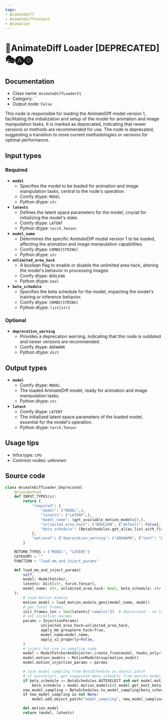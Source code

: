 ```yaml
---
tags:
- AnimateDiff
- AnimateDiffContext
- Animation
---
```


# 🚫AnimateDiff Loader [DEPRECATED] 🎭🅐🅓
## Documentation
- Class name: `AnimateDiffLoaderV1`
- Category: ``
- Output node: `False`

This node is responsible for loading the AnimateDiff model version 1, facilitating the initialization and setup of the model for animation and image manipulation tasks. It is marked as deprecated, indicating that newer versions or methods are recommended for use. The node is deprecated, suggesting a transition to more current methodologies or versions for optimal performance.
## Input types
### Required
- **`model`**
    - Specifies the model to be loaded for animation and image manipulation tasks, central to the node's operation.
    - Comfy dtype: `MODEL`
    - Python dtype: `str`
- **`latents`**
    - Defines the latent space parameters for the model, crucial for initializing the model's state.
    - Comfy dtype: `LATENT`
    - Python dtype: `torch.Tensor`
- **`model_name`**
    - Determines the specific AnimateDiff model version 1 to be loaded, affecting the animation and image manipulation capabilities.
    - Comfy dtype: `COMBO[STRING]`
    - Python dtype: `str`
- **`unlimited_area_hack`**
    - A boolean flag to enable or disable the unlimited area hack, altering the model's behavior in processing images.
    - Comfy dtype: `BOOLEAN`
    - Python dtype: `bool`
- **`beta_schedule`**
    - Specifies the beta schedule for the model, impacting the model's training or inference behavior.
    - Comfy dtype: `COMBO[STRING]`
    - Python dtype: `list[str]`
### Optional
- **`deprecation_warning`**
    - Provides a deprecation warning, indicating that this node is outdated and newer versions are recommended.
    - Comfy dtype: `ADEWARN`
    - Python dtype: `dict`
## Output types
- **`model`**
    - Comfy dtype: `MODEL`
    - The loaded AnimateDiff model, ready for animation and image manipulation tasks.
    - Python dtype: `str`
- **`latent`**
    - Comfy dtype: `LATENT`
    - The initialized latent space parameters of the loaded model, essential for the model's operation.
    - Python dtype: `torch.Tensor`
## Usage tips
- Infra type: `CPU`
- Common nodes: unknown


## Source code
```python
class AnimateDiffLoader_Deprecated:
    @classmethod
    def INPUT_TYPES(s):
        return {
            "required": {
                "model": ("MODEL",),
                "latents": ("LATENT",),
                "model_name": (get_available_motion_models(),),
                "unlimited_area_hack": ("BOOLEAN", {"default": False},),
                "beta_schedule": (BetaSchedules.get_alias_list_with_first_element(BetaSchedules.SQRT_LINEAR),),
            },
            "optional": {"deprecation_warning": ("ADEWARN", {"text": "Deprecated"})},
        }

    RETURN_TYPES = ("MODEL", "LATENT")
    CATEGORY = ""
    FUNCTION = "load_mm_and_inject_params"

    def load_mm_and_inject_params(
        self,
        model: ModelPatcher,
        latents: Dict[str, torch.Tensor],
        model_name: str, unlimited_area_hack: bool, beta_schedule: str,
    ):
        # load motion module
        motion_model = load_motion_module_gen1(model_name, model)
        # get total frames
        init_frames_len = len(latents["samples"])  # deprecated - no longer used for anything lol
        # set injection params
        params = InjectionParams(
                unlimited_area_hack=unlimited_area_hack,
                apply_mm_groupnorm_hack=True,
                model_name=model_name,
                apply_v2_properly=False,
        )
        # inject for use in sampling code
        model = ModelPatcherAndInjector.create_from(model, hooks_only=True)
        model.motion_models = MotionModelGroup(motion_model)
        model.motion_injection_params = params

        # save model sampling from BetaSchedule as object patch
        # if autoselect, get suggested beta_schedule from motion model
        if beta_schedule == BetaSchedules.AUTOSELECT and not model.motion_models.is_empty():
            beta_schedule = model.motion_models[0].model.get_best_beta_schedule(log=True)
        new_model_sampling = BetaSchedules.to_model_sampling(beta_schedule, model)
        if new_model_sampling is not None:
            model.add_object_patch("model_sampling", new_model_sampling)

        del motion_model
        return (model, latents)

```
